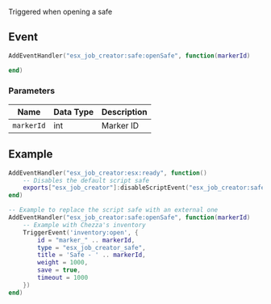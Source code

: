 Triggered when opening a safe

## Event
``` lua
AddEventHandler("esx_job_creator:safe:openSafe", function(markerId)

end)
```

### Parameters

| Name              | Data Type | Description                       |
| -                 | -         | -                                 |
| `markerId`            | int       | Marker ID  |

## Example
``` lua
AddEventHandler("esx_job_creator:esx:ready", function() 
    -- Disables the default script safe
    exports["esx_job_creator"]:disableScriptEvent("esx_job_creator:safe:openSafe")
end)

-- Example to replace the script safe with an external one
AddEventHandler("esx_job_creator:safe:openSafe", function(markerId)
    -- Example with Chezza's inventory
    TriggerEvent('inventory:open', {
        id = "marker_" .. markerId,
        type = "esx_job_creator_safe",
        title = 'Safe - ' .. markerId,
        weight = 1000,
        save = true,
        timeout = 1000
    })
end)
```